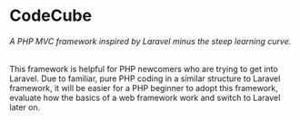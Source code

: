 # CodeCube
###### A PHP MVC framework inspired by Laravel minus the steep learning curve.
This framework is helpful for PHP newcomers who are trying to get into Laravel. Due to familiar, pure PHP coding in a similar structure to Laravel framework, it will be easier for a PHP beginner to adopt this framework, evaluate how the basics of a web framework work and switch to Laravel later on. 
 
